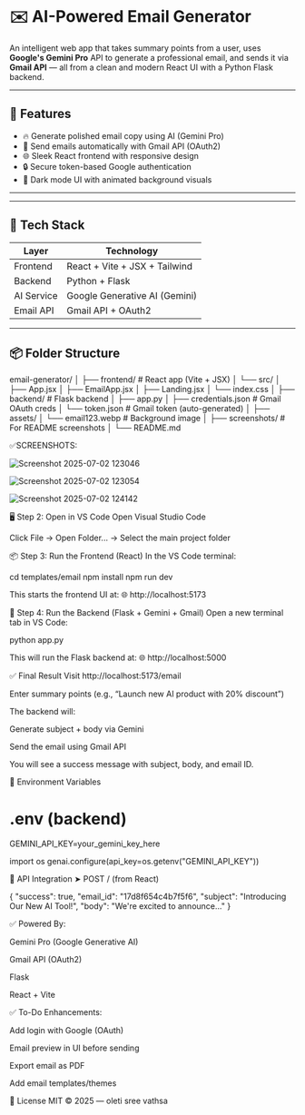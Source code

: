 # ✉️ AI-Powered Email Generator

An intelligent web app that takes summary points from a user, uses **Google's Gemini Pro** API to generate a professional email, and sends it via **Gmail API** — all from a clean and modern React UI with a Python Flask backend.

---

## 🚀 Features

- 🔥 Generate polished email copy using AI (Gemini Pro)
- 📧 Send emails automatically with Gmail API (OAuth2)
- 🌐 Sleek React frontend with responsive design
- 🔒 Secure token-based Google authentication
- 🌙 Dark mode UI with animated background visuals

---

---

## 🧰 Tech Stack

| Layer       | Technology                     |
|-------------|--------------------------------|
| Frontend    | React + Vite + JSX + Tailwind  |
| Backend     | Python + Flask                 |
| AI Service  | Google Generative AI (Gemini)  |
| Email API   | Gmail API + OAuth2             |
---

## 📦 Folder Structure
email-generator/
│
├── frontend/ # React app (Vite + JSX)
│ └── src/
│ ├── App.jsx
│ ├── EmailApp.jsx
│ ├── Landing.jsx
│ └── index.css
│
├── backend/ # Flask backend
│ ├── app.py
│ ├── credentials.json # Gmail OAuth creds
│ └── token.json # Gmail token (auto-generated)
│
├── assets/
│ └── email123.webp # Background image
│
├── screenshots/ # For README screenshots
│
└── README.md

✅SCREENSHOTS:

![Screenshot 2025-07-02 123046](https://github.com/user-attachments/assets/e9f5779e-6f87-44f1-b31e-f6a77f0d27c0)

![Screenshot 2025-07-02 123054](https://github.com/user-attachments/assets/863b2537-e93b-4ca0-8e8f-e405c05da1cd)

![Screenshot 2025-07-02 124142](https://github.com/user-attachments/assets/5b5bedbd-b82a-48b5-9538-72ed592fabf3)

🖥 Step 2: Open in VS Code
Open Visual Studio Code

Click File → Open Folder... → Select the main project folder

📦 Step 3: Run the Frontend (React)
In the VS Code terminal:

cd templates/email
npm install
npm run dev

This starts the frontend UI at:
🌐 http://localhost:5173

🧠 Step 4: Run the Backend (Flask + Gemini + Gmail)
Open a new terminal tab in VS Code:

python app.py


This will run the Flask backend at:
🌐 http://localhost:5000


✅ Final Result
Visit http://localhost:5173/email

Enter summary points (e.g., “Launch new AI product with 20% discount”)

The backend will:

Generate subject + body via Gemini

Send the email using Gmail API

You will see a success message with subject, body, and email ID.


🔑 Environment Variables 
# .env (backend)
GEMINI_API_KEY=your_gemini_key_here

import os
genai.configure(api_key=os.getenv("GEMINI_API_KEY"))

🔄 API Integration
➤ POST / (from React)

{
  "success": true,
  "email_id": "17d8f654c4b7f5f6",
  "subject": "Introducing Our New AI Tool!",
  "body": "We're excited to announce..."
}

✅ Powered By:

Gemini Pro (Google Generative AI)

Gmail API (OAuth2)

Flask

React + Vite

✅ To-Do Enhancements:
 
 Add login with Google (OAuth)

 Email preview in UI before sending

 Export email as PDF

 Add email templates/themes

 📝 License
MIT © 2025 — oleti sree vathsa

